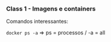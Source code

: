 ### Class 1 - Imagens e containers

Comandos interessantes:

`docker ps -a` => ps = processos / -a = all
